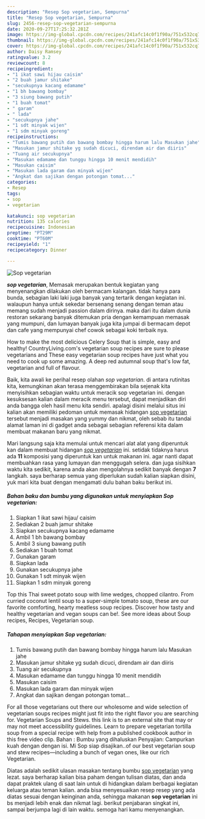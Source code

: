 ```yaml
---
description: "Resep Sop vegetarian, Sempurna"
title: "Resep Sop vegetarian, Sempurna"
slug: 2456-resep-sop-vegetarian-sempurna
date: 2020-09-27T17:25:32.281Z
image: https://img-global.cpcdn.com/recipes/241afc14c0f1f90a/751x532cq70/sop-vegetarian-foto-resep-utama.jpg
thumbnail: https://img-global.cpcdn.com/recipes/241afc14c0f1f90a/751x532cq70/sop-vegetarian-foto-resep-utama.jpg
cover: https://img-global.cpcdn.com/recipes/241afc14c0f1f90a/751x532cq70/sop-vegetarian-foto-resep-utama.jpg
author: Daisy Ramsey
ratingvalue: 3.2
reviewcount: 8
recipeingredient:
- "1 ikat sawi hijau caisim"
- "2 buah jamur shitake"
- "secukupnya kacang edamame"
- "1 bh bawang bombay"
- "3 siung bawang putih"
- "1 buah tomat"
- " garam"
- " lada"
- "secukupnya jahe"
- "1 sdt minyak wijen"
- "1 sdm minyak goreng"
recipeinstructions:
- "Tumis bawang putih dan bawang bombay hingga harum lalu Masukan jahe"
- "Masukan jamur shitake yg sudah dicuci, direndam air dan diiris"
- "Tuang air secukupnya"
- "Masukan edamame dan tunggu hingga 10 menit mendidih"
- "Masukan caisim"
- "Masukan lada garam dan minyak wijen"
- "Angkat dan sajikan dengan potongan tomat..."
categories:
- Resep
tags:
- sop
- vegetarian

katakunci: sop vegetarian 
nutrition: 135 calories
recipecuisine: Indonesian
preptime: "PT29M"
cooktime: "PT60M"
recipeyield: "1"
recipecategory: Dinner

---
```



![Sop vegetarian](https://img-global.cpcdn.com/recipes/241afc14c0f1f90a/751x532cq70/sop-vegetarian-foto-resep-utama.jpg)

<b><i>sop vegetarian</i></b>, Memasak merupakan bentuk kegiatan yang menyenangkan dilakukan oleh bermacam kalangan. tidak hanya para bunda, sebagian laki laki juga banyak yang tertarik dengan kegiatan ini. walaupun hanya untuk sekedar bersenang senang dengan teman atau memang sudah menjadi passion dalam dirinya. maka dari itu dalam dunia restoran sekarang banyak ditemukan pria dengan kemampuan memasak yang mumpuni, dan lumayan banyak juga kita jumpai di bermacam depot dan cafe yang mempunyai chef cowok sebagai koki terbaik nya.

How to make the most delicious Celery Soup that is simple, easy and healthy! CountryLiving.com&#39;s vegetarian soup recipes are sure to please vegetarians and These easy vegetarian soup recipes have just what you need to cook up some amazing. A deep red autumnal soup that&#39;s low fat, vegetarian and full of flavour.

Baik, kita awali ke perihal resep olahan <i>sop vegetarian</i>. di antara rutinitas kita, kemungkinan akan terasa menggembirakan bila sejenak kita menyisihkan sebagian waktu untuk meracik sop vegetarian ini. dengan kesuksesan kalian dalam meracik menu tersebut, dapat menjadikan diri anda bangga oleh hasil menu kita sendiri. apalagi disini melalui situs ini kalian akan memiliki pedoman untuk memasak hidangan <u>sop vegetarian</u> tersebut menjadi masakan yang yummy dan nikmat, oleh sebab itu tandai alamat laman ini di gadget anda sebagai sebagian referensi kita dalam membuat makanan baru yang nikmat.


Mari langsung saja kita memulai untuk mencari alat alat yang diperuntuk kan dalam membuat hidangan <u><i>sop vegetarian</i></u> ini. setidak tidaknya harus ada <b>11</b> komposisi yang diperuntuk kan untuk makanan ini. agar nanti dapat membuahkan rasa yang lumayan dan menggugah selera. dan juga sisihkan waktu kita sedikit, karena anda akan mengolahnya sedikit banyak dengan <b>7</b> langkah. saya berharap semua yang diperlukan sudah kalian siapkan disini, yuk mari kita buat dengan mengamati dulu bahan baku berikut ini.

<!--inarticleads1-->

##### Bahan baku dan bumbu yang digunakan untuk menyiapkan Sop vegetarian:

1. Siapkan 1 ikat sawi hijau/ caisim
1. Sediakan 2 buah jamur shitake
1. Siapkan secukupnya kacang edamame
1. Ambil 1 bh bawang bombay
1. Ambil 3 siung bawang putih
1. Sediakan 1 buah tomat
1. Gunakan  garam
1. Siapkan  lada
1. Gunakan secukupnya jahe
1. Gunakan 1 sdt minyak wijen
1. Siapkan 1 sdm minyak goreng


Top this Thai sweet potato soup with lime wedges, chopped cilantro. From curried coconut lentil soup to a super-simple tomato soup, these are our favorite comforting, hearty meatless soup recipes. Discover how tasty and healthy vegetarian and vegan soups can be!. See more ideas about Soup recipes, Recipes, Vegetarian soup. 

<!--inarticleads2-->

##### Tahapan menyiapkan Sop vegetarian:

1. Tumis bawang putih dan bawang bombay hingga harum lalu Masukan jahe
1. Masukan jamur shitake yg sudah dicuci, direndam air dan diiris
1. Tuang air secukupnya
1. Masukan edamame dan tunggu hingga 10 menit mendidih
1. Masukan caisim
1. Masukan lada garam dan minyak wijen
1. Angkat dan sajikan dengan potongan tomat...


For all those vegetarians out there our wholesome and wide selection of vegetarian soups recipes might just fit into the right flavor you are searching for. Vegetarian Soups and Stews. this link is to an external site that may or may not meet accessibility guidelines. Learn to prepare vegetarian tortilla soup from a special recipe with help from a published cookbook author in this free video clip. Bahan : Bumbu yang dihaluskan Penyajian: Campurkan kuah dengan dengan isi. Mi Sop siap disajikan..of our best vegetarian soup and stew recipes—including a bunch of vegan ones, like our rich Vegetarian. 

Diatas adalah sedikit ulasan masakan tentang bumbu <u>sop vegetarian</u> yang lezat. saya berharap kalian bisa paham dengan tulisan diatas, dan anda dapat praktek ulang di saat lain untuk di hidangkan dalam berbagai kegiatan keluarga atau teman kalian. anda bisa menyesuaikan resep resep yang ada diatas sesuai dengan keinginan anda, sehingga makanan <b>sop vegetarian</b> ini bs menjadi lebih enak dan nikmat lagi. berikut penjabaran singkat ini, sampai berjumpa lagi di lain waktu. semoga hari kamu menyenangkan.
